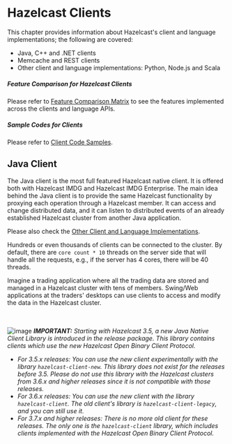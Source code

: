 # Hazelcast Clients

This chapter provides information about Hazelcast's client and language implementations; the following are covered:

- Java, C++ and .NET clients
- Memcache and REST clients
- Other client and language implementations: Python, Node.js and Scala


##### Feature Comparison for Hazelcast Clients

Please refer to <a href="https://hazelcast.org/clients-languages/" target="_blank">Feature Comparison Matrix</a> to see the features implemented across the clients and language APIs.


##### Sample Codes for Clients


Please refer to <a href="https://github.com/hazelcast/hazelcast-code-samples/tree/master/clients" target="_blank">Client Code Samples</a>.


## Java Client

The Java client is the most full featured Hazelcast native client. It is offered both with Hazelcast IMDG and Hazelcast IMDG Enterprise.  The main idea behind the Java client is to provide the same Hazelcast functionality by proxying each operation through a Hazelcast member. It can access and change distributed data, and it can listen to distributed events of an already established Hazelcast cluster from another Java application.

Please also check the [Other Client and Language Implementations](#other-client-and-language-implementations).

Hundreds or even thousands of clients can be connected to the cluster. By default, there are `core count * 10` threads on the server side that will handle all the requests, e.g., if the server has 4 cores, there will be 40 threads.

Imagine a trading application where all the trading data are stored and managed in a Hazelcast cluster with tens of members. Swing/Web applications at the traders' desktops can use clients to access and modify the data in the Hazelcast cluster.

<br><br>
![image](images/NoteSmall.jpg) ***IMPORTANT:*** *Starting with Hazelcast 3.5, a new Java Native Client Library is introduced in the release package. This library contains clients which use the new Hazelcast Open Binary Client Protocol.*

* *For 3.5.x releases: You can use the new client experimentally with the library `hazelcast-client-new`. This library does not exist for the releases before 3.5. Please do not use this library with the Hazelcast clusters from 3.6.x and higher releases since it is not compatible with those releases.* 
* *For 3.6.x releases: You can use the new client with the library `hazelcast-client`. The old client's library is `hazelcast-client-legacy`, and you can still use it.*
* *For 3.7.x and higher releases: There is no more old client for these releases. The only one is the `hazelcast-client` library, which includes clients implemented with the Hazelcast Open Binary Client Protocol.*
